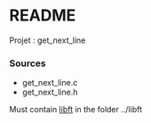 # README #

Projet : get_next_line

### Sources ###

* get_next_line.c
* get_next_line.h

Must contain [libft](https://github.com/gaetanpueo/project_c_libft) in the folder ../libft
